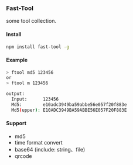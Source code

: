 ### Fast-Tool

some tool collection.

#### Install
```sh
npm install fast-tool -g
```

#### Example
```sh
> ftool md5 123456
or
> ftool m 123456

output:
  Input:      123456
  Md5:        e10adc3949ba59abbe56e057f20f883e
  Md5(upper): E10ADC3949BA59ABBE56E057F20F883E
```

#### Support
- md5
- time format convert
- base64 (include: string、file)
- qrcode
